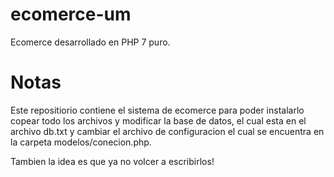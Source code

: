 # ecomerce-um
Ecomerce desarrollado en PHP 7 puro.

# Notas

Este repositiorio contiene el sistema de ecomerce para poder instalarlo copear todo los archivos y modificar la base de datos,
el cual esta en el archivo db.txt y cambiar el archivo de configuracion el cual se encuentra en la carpeta modelos/conecion.php.

Tambien la idea es que ya no volcer a escribirlos!
